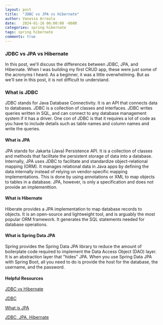 ```yaml
---
layout: post
title:  "JDBC vs JPA vs Hibernate"
author: Vanessa Arreola
date:   2024-01-16 06:00:00 -0600
categories: spring hibernate
tags: spring hibernate
comments: true
---
```


### JDBC vs JPA vs Hibernate ###
In this post, we'll discuss the differences between JDBC, JPA, and Hibernate. When I was building my first CRUD app, these were just some of the acronyms I heard. As a beginner, it was a little overwhelming. But as we'll see in this post, it is not difficult to understand. 

### What is JDBC ###
JDBC stands for Java Database Connectivity. It is an API that connects data to databases. JDBC is a collection of classes and interfaces. JDBC writes queries written in SQL, and can connect to any database management system if it has a driver. One con of JDBC is that it requires a lot of code as you have to include details such as table names and column names and write the queries. 

#### What is JPA ####
JPA stands for Jakarta (Java) Persistence API. It is a collection of classes and methods that facilitate the persistent storage of data into a database. Internally, JPA uses JDBC to facilitate and standardize object-relational mapping (ORM). It manages relational data in Java apps by defining the data internally instead of relying on vendor-specific mapping implementations. This is done by using annotations or XML to map objects to tables in a database. JPA, however, is only a specification and does not provide an implementtion.

#### What is Hibernate ####
Hiberate provides a JPA implementation to map database records to objects. It is an 
open-source and lightweight tool, and is arguably the most popular ORM framework. It generates the SQL statements needed for database operations.

#### What is Spring Data JPA ####
Spring provides the Spring Data JPA library to reduce the amount of boilerplate code required to implement the Data Access Object (DAO) layer. It is an abstraction layer that "hides" JPA. When you use Spring Data JPA with Spring Boot, all you need to do is provide the host for the database, the username, and the password. 

#### Helpful Resources ###
<a href="https://www.geeksforgeeks.org/difference-between-jdbc-and-hibernate-in-java/" target="blank">JDBC vs Hibernate</a>

<a href="https://www.ibm.com/docs/en/informix-servers/12.10?topic=started-what-is-jdbc">JDBC</a>

<a href="https://www.ibm.com/docs/en/was-liberty/nd?topic=liberty-java-persistence-api-jpa">What is JPA</a>

<a href="https://hackernoon.com/the-difference-between-jdbc-jpa-hibernate-and-spring-data-jpa">JDBC, JPA, Hibernate</a>